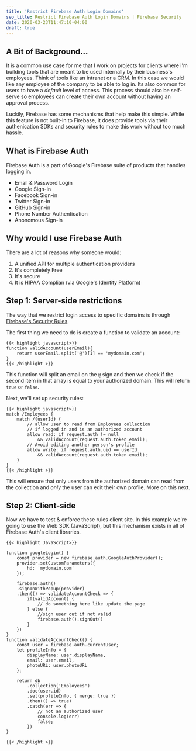 ```yaml
---
title: 'Restrict Firebase Auth Login Domains'
seo_title: Restrict Firebase Auth Login Domains | Firebase Security
date: 2020-03-23T11:47:10-04:00
draft: true
---
```


## A Bit of Background...

It is a common use case for me that I work on projects for clients where i'm building tools that are meant to be used internally by their business's employees. Think of tools like an intranet or a CRM. In this case we would like any employee of the company to be able to log in. Its also common for users to have a _default_ level of access. This process should also be self-serve so employees can create their own account without having an approval process.

Luckily, Firebase has some mechanisms that help make this simple. While this feature is not built-in to Firebase, it does provide tools via their authenication SDKs and security rules to make this work without too much hassle.

## What is Firebase Auth

Firebase Auth is a part of Google's Firebase suite of products that handles logging in.

- Email & Password Login
- Google Sign-in
- Facebook Sign-in
- Twitter Sign-in
- GitHub Sign-in
- Phone Number Authentication
- Anonomous Sign-in

## Why would I use Firebase Auth

There are a lot of reasons why someone would:

1. A unified API for multiple authentication providers
2. It's completely Free
3. It's secure
4. It is HIPAA Complian (via Google's Identity Platform)

## Step 1: Server-side restrictions

The way that we restrict login access to specific domains is through [Firebase's Security Rules](https://firebase.google.com/docs/rules).

The first thing we need to do is create a function to validate an account:

```
{{< highlight javascript>}}
function validAccount(userEmail){
	return userEmail.split('@')[1] == 'mydomain.com';
}
{{< /highlight >}}
```

This function will split an email on the `@` sign and then we check if the second item in that array is equal to your authorized domain. This will return `true` or `false`.

Next, we'll set up security rules:

```
{{< highlight javascript>}}
match /Employees {
	match /{userId} {
		// allow user to read from Employees collection
		// if logged in and is an authorized account
		allow read: if request.auth != null
			&& validAccount(request.auth.token.email);
		// Avoid editing another person's profile
		allow write: if request.auth.uid == userId
			&& validAccount(request.auth.token.email);
	}
}
{{< /highlight >}}
```

This will ensure that only users from the authorized domain can read from the collection and _only_ the user can edit their own profile. More on this next.

## Step 2: Client-side

Now we have to test & enforce these rules client site. In this example we're going to use the Web SDK (JavaScript), but this mechanism exists in all of Firebase Auth's client libraries.

```
{{< highlight JavaScript>}}

function googleLogin() {
	const provider = new firebase.auth.GoogleAuthProvider();
	provider.setCustomParameters({
		hd: 'mydomain.com'
	});

	firebase.auth()
	.signInWithPopup(provider)
	.then(() => validateAccountCheck => {
		if(validAccount) {
			// do something here like update the page
		} else {
			//sign user out if not valid
			firebase.auth().signOut()
		}
	})
}
function validateAccountCheck() {
	const user = firebase.auth.currentUser;
	let profileInfo = {
		displayName: user.displayName,
		email: user.email,
		photoURL: user.photoURL
	};

	return db
		.collection('Employees')
		.doc(user.id)
		.set(profileInfo, { merge: true })
		.then(() => true)
		.catch(err => {
			// not an authorized user
			console.log(err)
			false;
		})
}

{{< /highlight >}}
```
